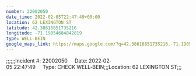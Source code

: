 ```yaml
---
number: 22002050
date_time: 2022-02-05T22:47:49+00:00
location: 62 LEXINGTON ST
latitude: 42.38616851735216
longitude: -71.19054604842819
type: WELL BEIN
google_maps_link: https://maps.google.com/?q=42.38616851735216,-71.19054604842819
---
```


;;;;;;Incident #: 22002050     Date: 2022‐02‐05 22:47:49     Type: CHECK WELL‐BEIN;;;Location: 62 LEXINGTON ST;;;
